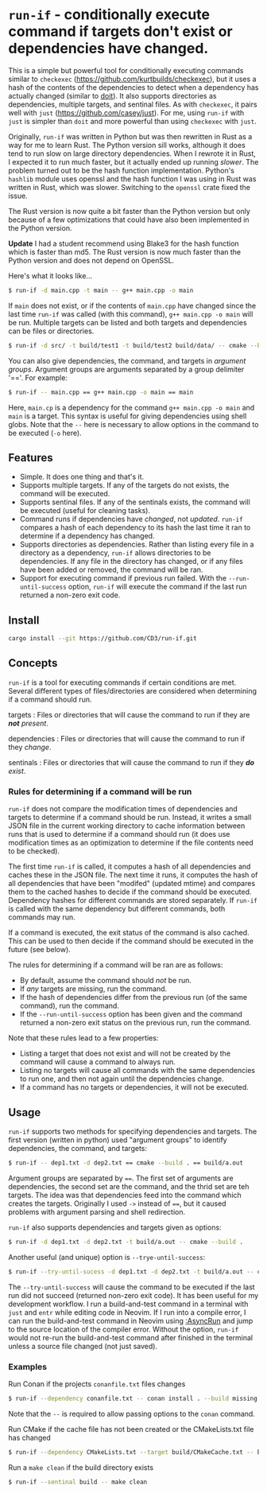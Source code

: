 # `run-if` - conditionally execute command if targets don't exist or dependencies have changed.

This is a simple but powerful tool for conditionally executing commands similar to `checkexec`
(https://github.com/kurtbuilds/checkexec), but it uses a hash of the
contents of the dependencies to detect when a dependency has actually changed (similar to
[doit](https://pydoit.org/)). It also supports directories as dependencies,
multiple targets, and sentinal files. As with `checkexec`, it pairs well with `just`
(https://github.com/casey/just). For me, using `run-if` with `just` is simpler
than `doit` and more powerful than using `checkexec` with `just`.

Originally, `run-if` was written in Python but was then rewritten in Rust as a way for me to learn Rust. The
Python version sill works, although it does tend to run slow on large directory dependencies. When I rewrote it in Rust, I expected
it to run much faster, but it actually ended up running _slower_. The problem turned out to be the hash function implementation.
Python's `hashlib` module uses openssl and the hash function I was using in Rust was written in Rust, which was slower. Switching
to the `openssl` crate fixed the issue.

The Rust version is now quite a bit faster than the Python version but only because of a few optimizations that
could have also been implemented in the Python version.

**Update** I had a student recommend using Blake3 for the hash function which is faster than md5. The
Rust version is now much faster than the Python version and does not depend on OpenSSL.

Here's what it looks like...

```bash
$ run-if -d main.cpp -t main -- g++ main.cpp -o main
```

If `main` does not exist, or if the contents of `main.cpp` have changed since the last time `run-if` was called (with this command),
`g++ main.cpp -o main` will be run.
Multiple targets can be listed and both targets and dependencies can be files or directories.

```bash
$ run-if -d src/ -t build/test1 -t build/test2 build/data/ -- cmake --build build
```

You can also give dependencies, the command, and targets in _argument groups_. Argument groups are arguments separated by a group delimiter '=='.
For example:

```bash
$ run-if -- main.cpp == g++ main.cpp -o main == main
```

Here, `main.cp` is a dependency for the command `g++ main.cpp -o main` and `main` is a target. This syntax is useful for giving dependencies using shell globs.
Note that the `--` here is necessary to allow options in the command to be executed (`-o` here).

## Features

- Simple. It does one thing and that's it.
- Supports multiple targets. If any of the targets do not exists, the command will be executed.
- Supports sentinal files. If any of the sentinals exists, the command will be executed (useful for cleaning tasks).
- Command runs if dependencies have _changed_, not _updated_. `run-if` compares a hash of each dependency to its hash the last time it ran to determine if a dependency has changed.
- Supports directories as dependencies. Rather than listing every file in a directory as a dependency, `run-if` allows directories to be dependencies. If any file in the directory has changed, or if any files have been added or removed, the command will be ran.
- Support for executing command if previous run failed. With the `--run-until-success` option, `run-if` will execute the command if the last run returned a non-zero exit code.

## Install

```bash
cargo install --git https://github.com/CD3/run-if.git
```

## Concepts

`run-if` is a tool for executing commands if certain conditions are met. Several different types of files/directories are considered when
determining if a command should run.

targets
: Files or directories that will cause the command to run if they are _**not** present_.

dependencies
: Files or directories that will cause the command to run if they _change_.

sentinals
: Files or directories that will cause the command to run if they _**do** exist_.



### Rules for determining if a command will be run

`run-if` does not compare the modification times of dependencies and targets to determine if a command should be run. Instead, it writes a small JSON
file in the current working directory to cache information between runs that is used to determine if a command should run
(it does use modification times as an optimization to determine if the file contents need to be checked).

The first time `run-if` is called, it computes a hash of all dependencies and caches these in the JSON file.
The next time it runs, it computes the hash of all dependencies that have been "modifed" (updated mtime) and
compares them to the cached hashes to decide if the command should be executed.
Dependency hashes for different commands are stored separately.
If `run-if` is called with the same dependency but different commands, both commands may run.

If a command is executed, the exit status of the command is also cached. This can be used to then decide if the command should be executed in the future (see below).

The rules for determining if a command will be ran are as follows:

- By default, assume the command should _not_ be run.
- If _any_ targets are missing, run the command.
- If the hash of dependencies differ from the previous run (of the same command), run the command.
- If the `--run-until-success` option has been given and the command returned a non-zero exit status on the previous run, run the command.

Note that these rules lead to a few properties:

- Listing a target that does not exist and will not be created by the command will cause a command to always run.
- Listing no targets will cause all commands with the same dependencies to run one, and then not again until the dependencies change.
- If a command has no targets or dependencies, it will not be executed.

## Usage


`run-if` supports two methods for specifying dependencies and targets. The first version (written in python) used "argument groups" to identify dependencies, the command, and targets:


```bash
$ run-if -- dep1.txt -d dep2.txt == cmake --build . == build/a.out 
```

Argument groups are separated by `==`. The first set of arguments are dependencies, the second set are the command, and the thrid set are teh targets. The idea was that
dependencies feed into the command which creates the targets. Originally I used `->` instead of `==`, but it caused problems with argument parsing and shell redirection.

`run-if` also supports dependencies and targets given as options:

```bash
$ run-if -d dep1.txt -d dep2.txt -t build/a.out -- cmake --build .
```

Another useful (and unique) option is `--trye-until-success`:

```bash
$ run-if --try-until-sucess -d dep1.txt -d dep2.txt -t build/a.out -- cmake --build .
```

The `--try-until-success` will cause the command to be executed if the last run did not succeed (returned non-zero exit code).
It has been useful for my development workflow. I run a build-and-test command in a terminal with `just` and `entr` while editing
code in Neovim. If I run into a compile error, I can run the build-and-test command in Neovim using [:AsyncRun](https://github.com/skywind3000/asyncrun.vim)
and jump to the source location of the compiler error. Without the option, `run-if` would not re-run the build-and-test command after finished in the
terminal unless a source file changed (not just saved).

### Examples

Run Conan if the projects `conanfile.txt` files changes

```bash
$ run-if --dependency conanfile.txt -- conan install . --build missing
```
Note that the `--` is required to allow passing options to the `conan` command.

Run CMake if the cache file has not been created or the CMakeLists.txt file has changed
```bash
$ run-if --dependency CMakeLists.txt --target build/CMakeCache.txt -- bash -c 'cd build && cmake ..'
```

Run a `make clean` if the build directory exists
```bash
$ run-if --sentinal build -- make clean
```

